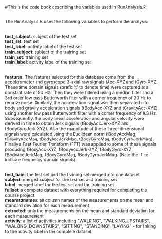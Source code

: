 #This is the code book describing the variables used in RunAnalysis.R

<br/>The RunAnalysis.R uses the following variables to perform the analysis:

<br/><b>test_subject</b>: subject of the test set
<br/><b>test_set</b>: test set
<br/><b>test_label</b>: activity label of the test set
<br/><b>train_subject</b>: subject of the training set
<br/><b>train_set</b>: training set
<br/><b>train_label</b>: activity label of the training set

<br/><b>features</b>: 
The features selected for this database come from the accelerometer and gyroscope 3-axial raw signals tAcc-XYZ and tGyro-XYZ. These time domain signals (prefix 't' to denote time) were captured at a constant rate of 50 Hz. Then they were filtered using a median filter and a 3rd order low pass Butterworth filter with a corner frequency of 20 Hz to remove noise. Similarly, the acceleration signal was then separated into body and gravity acceleration signals (tBodyAcc-XYZ and tGravityAcc-XYZ) using another low pass Butterworth filter with a corner frequency of 0.3 Hz. 
Subsequently, the body linear acceleration and angular velocity were derived in time to obtain Jerk signals (tBodyAccJerk-XYZ and tBodyGyroJerk-XYZ). Also the magnitude of these three-dimensional signals were calculated using the Euclidean norm (tBodyAccMag, tGravityAccMag, tBodyAccJerkMag, tBodyGyroMag, tBodyGyroJerkMag). 
Finally a Fast Fourier Transform (FFT) was applied to some of these signals producing fBodyAcc-XYZ, fBodyAccJerk-XYZ, fBodyGyro-XYZ, fBodyAccJerkMag, fBodyGyroMag, fBodyGyroJerkMag. (Note the 'f' to indicate frequency domain signals). 

<br/><b>test_train</b>: the test set and the training set merged into one dataset
<br/><b>subject</b>: merged subject for the test set and training set
<br/><b>label</b>: merged label for the test set and the training set
<br/><b>fullset</b>: a complete dataset with everything required for completing the course project
<br/><b>meanstdnames</b>: all column names of the measurements on the mean and standard deviation for each measurement
<br/><b>extracted</b>: only the measurements on the mean and standard deviation for each measurement
<br/><b>activity</b>: a list of activities including "WALKING", "WALKING_UPSTAIRS", 
"WALKING_DOWNSTAIRS", "SITTING", "STANDING", "LAYING" - for linking to the activity label in the complete dataset
